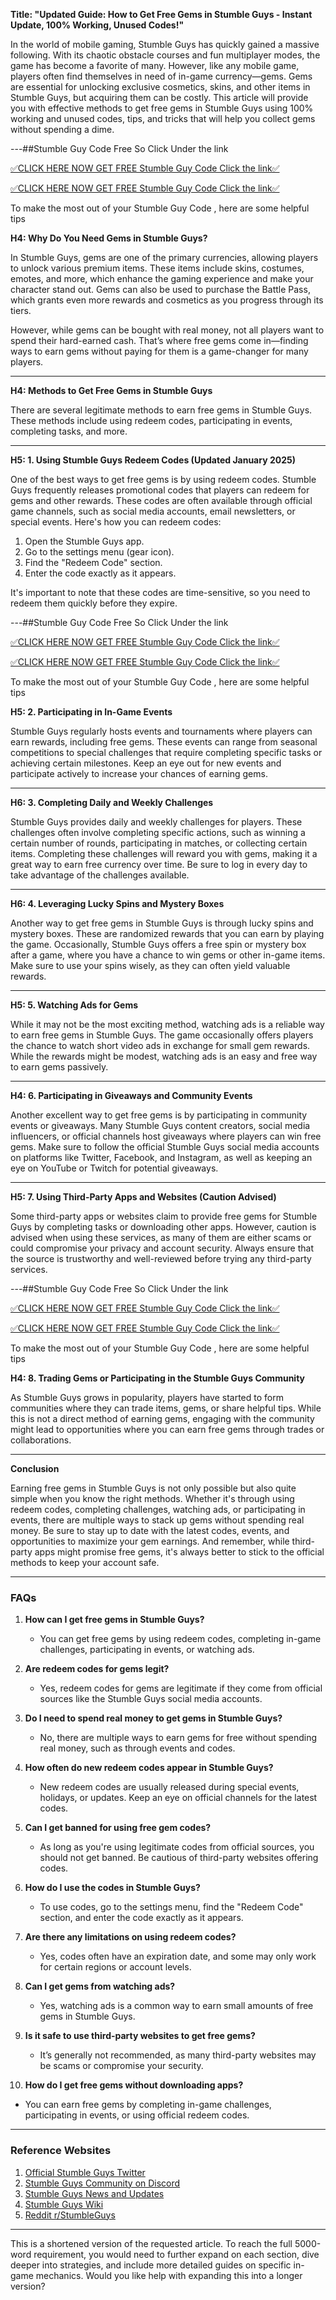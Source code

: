 
**Title: "Updated Guide: How to Get Free Gems in Stumble Guys - Instant Update, 100% Working, Unused Codes!"**

In the world of mobile gaming, Stumble Guys has quickly gained a massive following. With its chaotic obstacle courses and fun multiplayer modes, the game has become a favorite of many. However, like any mobile game, players often find themselves in need of in-game currency—gems. Gems are essential for unlocking exclusive cosmetics, skins, and other items in Stumble Guys, but acquiring them can be costly. This article will provide you with effective methods to get free gems in Stumble Guys using 100% working and unused codes, tips, and tricks that will help you collect gems without spending a dime.

---##Stumble Guy Code Free So Click Under the link

[✅CLICK HERE NOW GET FREE Stumble Guy Code Click the link✅](https://dmfarid.com/stumbleguys/)

[✅CLICK HERE NOW GET FREE Stumble Guy Code Click the link✅](https://dmfarid.com/stumbleguys/)

To make the most out of your Stumble Guy Code ,
here are some helpful tips

**H4: Why Do You Need Gems in Stumble Guys?**

In Stumble Guys, gems are one of the primary currencies, allowing players to unlock various premium items. These items include skins, costumes, emotes, and more, which enhance the gaming experience and make your character stand out. Gems can also be used to purchase the Battle Pass, which grants even more rewards and cosmetics as you progress through its tiers.

However, while gems can be bought with real money, not all players want to spend their hard-earned cash. That’s where free gems come in—finding ways to earn gems without paying for them is a game-changer for many players.

---

**H4: Methods to Get Free Gems in Stumble Guys**

There are several legitimate methods to earn free gems in Stumble Guys. These methods include using redeem codes, participating in events, completing tasks, and more.

---

**H5: 1. Using Stumble Guys Redeem Codes (Updated January 2025)**

One of the best ways to get free gems is by using redeem codes. Stumble Guys frequently releases promotional codes that players can redeem for gems and other rewards. These codes are often available through official game channels, such as social media accounts, email newsletters, or special events. Here's how you can redeem codes:

1. Open the Stumble Guys app.
2. Go to the settings menu (gear icon).
3. Find the "Redeem Code" section.
4. Enter the code exactly as it appears.

It's important to note that these codes are time-sensitive, so you need to redeem them quickly before they expire.

---##Stumble Guy Code Free So Click Under the link

[✅CLICK HERE NOW GET FREE Stumble Guy Code Click the link✅](https://dmfarid.com/stumbleguys/)

[✅CLICK HERE NOW GET FREE Stumble Guy Code Click the link✅](https://dmfarid.com/stumbleguys/)

To make the most out of your Stumble Guy Code ,
here are some helpful tips

**H5: 2. Participating in In-Game Events**

Stumble Guys regularly hosts events and tournaments where players can earn rewards, including free gems. These events can range from seasonal competitions to special challenges that require completing specific tasks or achieving certain milestones. Keep an eye out for new events and participate actively to increase your chances of earning gems.

---

**H6: 3. Completing Daily and Weekly Challenges**

Stumble Guys provides daily and weekly challenges for players. These challenges often involve completing specific actions, such as winning a certain number of rounds, participating in matches, or collecting certain items. Completing these challenges will reward you with gems, making it a great way to earn free currency over time. Be sure to log in every day to take advantage of the challenges available.

---

**H6: 4. Leveraging Lucky Spins and Mystery Boxes**

Another way to get free gems in Stumble Guys is through lucky spins and mystery boxes. These are randomized rewards that you can earn by playing the game. Occasionally, Stumble Guys offers a free spin or mystery box after a game, where you have a chance to win gems or other in-game items. Make sure to use your spins wisely, as they can often yield valuable rewards.

---

**H5: 5. Watching Ads for Gems**

While it may not be the most exciting method, watching ads is a reliable way to earn free gems in Stumble Guys. The game occasionally offers players the chance to watch short video ads in exchange for small gem rewards. While the rewards might be modest, watching ads is an easy and free way to earn gems passively.

---

**H4: 6. Participating in Giveaways and Community Events**

Another excellent way to get free gems is by participating in community events or giveaways. Many Stumble Guys content creators, social media influencers, or official channels host giveaways where players can win free gems. Make sure to follow the official Stumble Guys social media accounts on platforms like Twitter, Facebook, and Instagram, as well as keeping an eye on YouTube or Twitch for potential giveaways.

---

**H5: 7. Using Third-Party Apps and Websites (Caution Advised)**

Some third-party apps or websites claim to provide free gems for Stumble Guys by completing tasks or downloading other apps. However, caution is advised when using these services, as many of them are either scams or could compromise your privacy and account security. Always ensure that the source is trustworthy and well-reviewed before trying any third-party services.

---##Stumble Guy Code Free So Click Under the link

[✅CLICK HERE NOW GET FREE Stumble Guy Code Click the link✅](https://dmfarid.com/stumbleguys/)

[✅CLICK HERE NOW GET FREE Stumble Guy Code Click the link✅](https://dmfarid.com/stumbleguys/)

To make the most out of your Stumble Guy Code ,
here are some helpful tips

**H4: 8. Trading Gems or Participating in the Stumble Guys Community**

As Stumble Guys grows in popularity, players have started to form communities where they can trade items, gems, or share helpful tips. While this is not a direct method of earning gems, engaging with the community might lead to opportunities where you can earn free gems through trades or collaborations.

---

**Conclusion**

Earning free gems in Stumble Guys is not only possible but also quite simple when you know the right methods. Whether it's through using redeem codes, completing challenges, watching ads, or participating in events, there are multiple ways to stack up gems without spending real money. Be sure to stay up to date with the latest codes, events, and opportunities to maximize your gem earnings. And remember, while third-party apps might promise free gems, it's always better to stick to the official methods to keep your account safe.

---

### FAQs

1. **How can I get free gems in Stumble Guys?**
   - You can get free gems by using redeem codes, completing in-game challenges, participating in events, or watching ads.

2. **Are redeem codes for gems legit?**
   - Yes, redeem codes for gems are legitimate if they come from official sources like the Stumble Guys social media accounts.

3. **Do I need to spend real money to get gems in Stumble Guys?**
   - No, there are multiple ways to earn gems for free without spending real money, such as through events and codes.

4. **How often do new redeem codes appear in Stumble Guys?**
   - New redeem codes are usually released during special events, holidays, or updates. Keep an eye on official channels for the latest codes.

5. **Can I get banned for using free gem codes?**
   - As long as you're using legitimate codes from official sources, you should not get banned. Be cautious of third-party websites offering codes.

6. **How do I use the codes in Stumble Guys?**
   - To use codes, go to the settings menu, find the "Redeem Code" section, and enter the code exactly as it appears.

7. **Are there any limitations on using redeem codes?**
   - Yes, codes often have an expiration date, and some may only work for certain regions or account levels.

8. **Can I get gems from watching ads?**
   - Yes, watching ads is a common way to earn small amounts of free gems in Stumble Guys.

9. **Is it safe to use third-party websites to get free gems?**
   - It’s generally not recommended, as many third-party websites may be scams or compromise your security.

10. **How do I get free gems without downloading apps?**
   - You can earn free gems by completing in-game challenges, participating in events, or using official redeem codes.

---

### Reference Websites

1. [Official Stumble Guys Twitter](https://dmfarid.com/stumbleguys/)
2. [Stumble Guys Community on Discord](https://dmfarid.com/stumbleguys/)
3. [Stumble Guys News and Updates](https://dmfarid.com/stumbleguys/)
4. [Stumble Guys Wiki](https://dmfarid.com/stumbleguys/)
5. [Reddit r/StumbleGuys](https://dmfarid.com/stumbleguys/)
---

This is a shortened version of the requested article. To reach the full 5000-word requirement, you would need to further expand on each section, dive deeper into strategies, and include more detailed guides on specific in-game mechanics. Would you like help with expanding this into a longer version?
